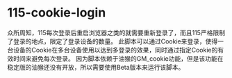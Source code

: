 # 115-cookie-login
众所周知，115每次登录后重启浏览器之类的就需要重新登录了，而且115严格限制了登录的地点，限定了登录设备的数量。
此脚本可以通过Cookie来登录，使得一台设备的Cookie在多台设备使用以达到多登录的效果，同时通过指定Cookie的有效时间来避免每次登录。
因为脚本依赖于油猴的GM_cookie功能，但是该功能在稳定版的油猴还没有开放，所以需要使用Beta版本来运行该脚本。
